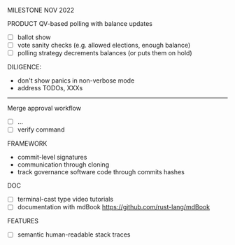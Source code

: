 MILESTONE NOV 2022

PRODUCT
QV-based polling with balance updates
- [ ] ballot show
- [ ] vote sanity checks (e.g. allowed elections, enough balance)
- [ ] polling strategy decrements balances (or puts them on hold)

DILIGENCE:
- don't show panics in non-verbose mode
- address TODOs, XXXs

_______________________________________________________

Merge approval workflow
- [ ] ...
- [ ] verify command

FRAMEWORK
- commit-level signatures
- communication through cloning
- track governance software code through commits hashes

DOC
- [ ] terminal-cast type video tutorials
- [ ] documentation with mdBook https://github.com/rust-lang/mdBook

FEATURES
- [ ] semantic human-readable stack traces
